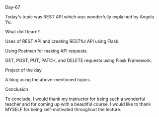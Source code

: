 Day-67

Today's topic was REST API which was wonderfully explained by Angela Yu.

What did I learn?

Uses of REST API and creating RESTful API using Flask.

Using Postman for making API requests.

GET, POST, PUT, PATCH, and DELETE requests using Flask Framework.

Project of the day

A blog using the above-mentioned topics.

Conclusion

To conclude, I would thank my instructor for being such a wonderful teacher and for coming up with a beautiful course. I would like to thank MYSELF for being self-motivated throughout the lecture.
